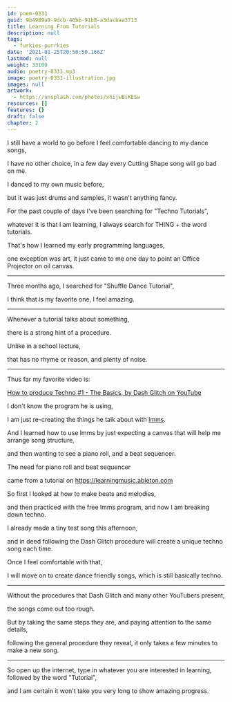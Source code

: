```yaml
---
id: poem-0331
guid: 9b4989a9-9dcb-46bb-91b8-a3dacbaa3713
title: Learning From Tutorials
description: null
tags:
  - furkies-purrkies
date: '2021-01-25T20:50:50.166Z'
lastmod: null
weight: 33100
audio: poetry-0331.mp3
image: poetry-0331-illustration.jpg
images: null
artwork:
  - https://unsplash.com/photos/xhijwBiKESw
resources: []
features: {}
draft: false
chapter: 2
---
```


I still have a world to go before I feel comfortable dancing to my dance songs,

I have no other choice, in a few day every Cutting Shape song will go bad on me.

I danced to my own music before,

but it was just drums and samples, it wasn't anything fancy.

For the past couple of days I've been searching for "Techno Tutorials",

whatever it is that I am learning, I always search for THING + the word tutorials.

That's how I learned my early programming languages,

one exception was art, it just came to me one day to point an Office Projector on oil canvas.

---

Three months ago, I searched for "Shuffle Dance Tutorial",

I think that is my favorite one, I feel amazing.

---

Whenever a tutorial talks about something,

there is a strong hint of a procedure.

Unlike in a school lecture,

that has no rhyme or reason, and plenty of noise.

---

Thus far my favorite video is:

[How to produce Techno #1 - The Basics, by Dash Glitch on YouTube](https://www.youtube.com/watch?v=k18HxK2lVhY)

I don't know the program he is using,

I am just re-creating the things he talk about with [lmms](https://lmms.io/ "lmms: Cross-platform music production software").

And I learned how to use lmms by just expecting a canvas that will help me arrange song structure,

and then wanting to see a piano roll, and a beat sequencer.

The need for piano roll and beat sequencer

came from a tutorial on <https://learningmusic.ableton.com>

So first I looked at how to make beats and melodies,

and then practiced with the free lmms program, and now I am breaking down techno.

I already made a tiny test song this afternoon,

and in deed following the Dash Glitch procedure will create a unique techno song each time.

Once I feel comfortable with that,

I will move on to create dance friendly songs, which is still basically techno.

---

Without the procedures that Dash Glitch and many other YouTubers present,

the songs come out too rough.

But by taking the same steps they are, and paying attention to the same details,

following the general procedure they reveal, it only takes a few minutes to make a new song.

---

So open up the internet, type in whatever you are interested in learning, followed by the word "Tutorial",

and I am certain it won't take you very long to show amazing progress.
